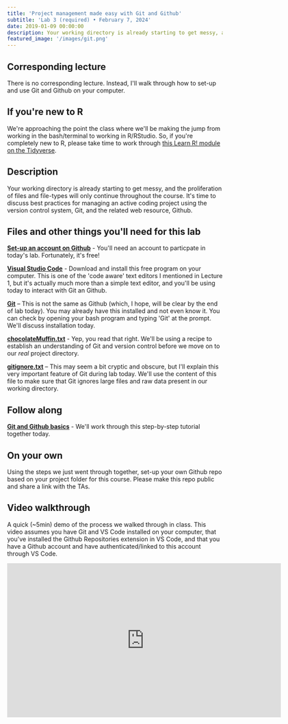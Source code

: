 ```yaml
---
title: 'Project management made easy with Git and Github'
subtitle: 'Lab 3 (required) • February 7, 2024'
date: 2019-01-09 00:00:00
description: Your working directory is already starting to get messy, and the proliferation of files and file-types will only continue throughout the course.  It's time to discuss best practices for managing an active coding project using the version control system, Git, and the related web resource, Github.
featured_image: '/images/git.png'
---
```


## Corresponding lecture

There is no corresponding lecture.  Instead, I'll walk through how to set-up and use Git and Github on your computer.

## If you're new to R

We're approaching the point the class where we'll be making the jump from working in the bash/terminal to working in R/RStudio.  So, if you're completely new to R, please take time to work through [this Learn R! module on the Tidyverse](https://diytranscriptomics.com/learnr/module-03).

## Description

Your working directory is already starting to get messy, and the proliferation of files and file-types will only continue throughout the course.  It's time to discuss best practices for managing an active coding project using the version control system, Git, and the related web resource, Github.

## Files and other things you'll need for this lab

**[Set-up an account on Github](https://github.com/)** - You'll need an account to particpate in today's lab.  Fortunately, it's free!

**[Visual Studio Code](https://code.visualstudio.com/)** - Download and install this free program on your computer.  This is one of the 'code aware' text editors I mentioned in Lecture 1, but it's actually much more than a simple text editor, and you'll be using today to interact with Git an Github.

**[Git](https://git-scm.com/)** – This is not the same as Github (which, I hope, will be clear by the end of lab today).  You may already have this installed and not even know it.  You can check by opening your bash program and typing 'Git' at the prompt.  We'll discuss installation today.

**[chocolateMuffin.txt](https://drive.google.com/file/d/1eF9N_xuDippRLXASXbFYW4zUa43ZBLjk/view?usp=sharing)** - Yep, you read that right.  We'll be using a recipe to establish an understanding of Git and version control before we move on to our *real* project directory.

**[gitignore.txt](https://drive.google.com/file/d/1eBjQpJKNJz4AsKDhXaQsaednrF3VbmaQ/view?usp=sharing)** – This may seem a bit cryptic and obscure, but I'll explain this very important feature of Git during lab today.  We'll use the content of this file to make sure that Git ignores large files and raw data present in our working directory.

## Follow along

**[Git and Github basics](https://protocols.hostmicrobe.org/git-basics)** - We'll work through this step-by-step tutorial together today.

## On your own

Using the steps we just went through together, set-up your own Github repo based on your project folder for this course.  Please make this repo public and share a link with the TAs.

## Video walkthrough

A quick (~5min) demo of the process we walked through in class.  This video assumes you have Git and VS Code installed on your computer, that you've installed the Github Repositories extension in VS Code, and that you have a Github account and have authenticated/linked to this account through VS Code.

<iframe src="https://player.vimeo.com/video/912718910" width="640" height="360" frameborder="0" allow="autoplay; fullscreen" allowfullscreen></iframe>